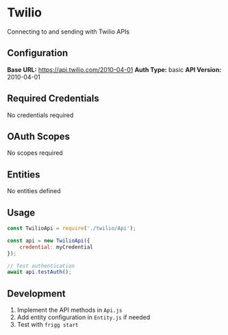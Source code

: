# Twilio

Connecting to and sending with Twilio APIs

## Configuration

**Base URL:** https://api.twilio.com/2010-04-01
**Auth Type:** basic
**API Version:** 2010-04-01

## Required Credentials

No credentials required

## OAuth Scopes

No scopes required

## Entities

No entities defined

## Usage

```javascript
const TwilioApi = require('./twilio/Api');

const api = new TwilioApi({
    credential: myCredential
});

// Test authentication
await api.testAuth();
```

## Development

1. Implement the API methods in `Api.js`
2. Add entity configuration in `Entity.js` if needed
3. Test with `frigg start`

